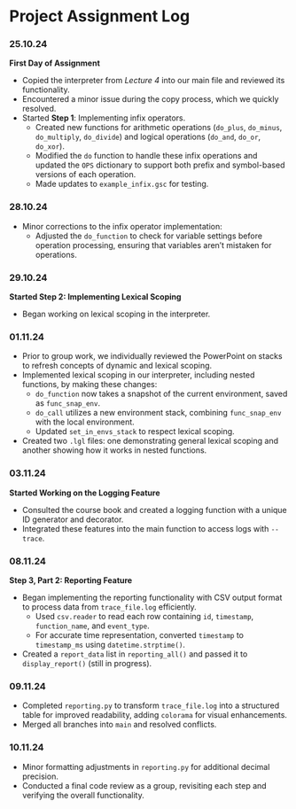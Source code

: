 
# Project Assignment Log

### 25.10.24  
**First Day of Assignment**  
- Copied the interpreter from *Lecture 4* into our main file and reviewed its functionality.
- Encountered a minor issue during the copy process, which we quickly resolved.
- Started **Step 1**: Implementing infix operators.  
  - Created new functions for arithmetic operations (`do_plus`, `do_minus`, `do_multiply`, `do_divide`) and logical operations (`do_and`, `do_or`, `do_xor`).
  - Modified the `do` function to handle these infix operations and updated the `OPS` dictionary to support both prefix and symbol-based versions of each operation.
  - Made updates to `example_infix.gsc` for testing.

### 28.10.24  
- Minor corrections to the infix operator implementation:
  - Adjusted the `do_function` to check for variable settings before operation processing, ensuring that variables aren’t mistaken for operations.

### 29.10.24  
**Started Step 2: Implementing Lexical Scoping**  
- Began working on lexical scoping in the interpreter.

### 01.11.24  
- Prior to group work, we individually reviewed the PowerPoint on stacks to refresh concepts of dynamic and lexical scoping.
- Implemented lexical scoping in our interpreter, including nested functions, by making these changes:
  - `do_function` now takes a snapshot of the current environment, saved as `func_snap_env`.
  - `do_call` utilizes a new environment stack, combining `func_snap_env` with the local environment.
  - Updated `set_in_envs_stack` to respect lexical scoping.
- Created two `.lgl` files: one demonstrating general lexical scoping and another showing how it works in nested functions.

### 03.11.24  
**Started Working on the Logging Feature**  
- Consulted the course book and created a logging function with a unique ID generator and decorator.
- Integrated these features into the main function to access logs with `--trace`.

### 08.11.24  
**Step 3, Part 2: Reporting Feature**  
- Began implementing the reporting functionality with CSV output format to process data from `trace_file.log` efficiently.
  - Used `csv.reader` to read each row containing `id`, `timestamp`, `function_name`, and `event_type`.
  - For accurate time representation, converted `timestamp` to `timestamp_ms` using `datetime.strptime()`.
- Created a `report_data` list in `reporting_all()` and passed it to `display_report()` (still in progress).

### 09.11.24  
- Completed `reporting.py` to transform `trace_file.log` into a structured table for improved readability, adding `colorama` for visual enhancements.
- Merged all branches into `main` and resolved conflicts.

### 10.11.24  
- Minor formatting adjustments in `reporting.py` for additional decimal precision.
- Conducted a final code review as a group, revisiting each step and verifying the overall functionality.
